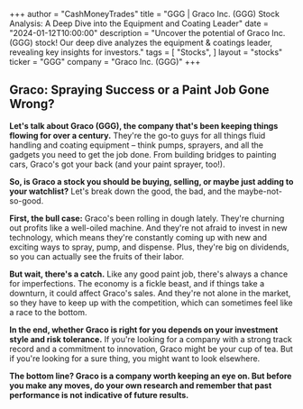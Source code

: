 +++
author = "CashMoneyTrades"
title = "GGG |  Graco Inc. (GGG) Stock Analysis:  A Deep Dive into the Equipment and Coating Leader"
date = "2024-01-12T10:00:00"
description = "Uncover the potential of Graco Inc. (GGG) stock! Our deep dive analyzes the equipment & coatings leader, revealing key insights for investors."
tags = [
"Stocks",
]
layout = "stocks"
ticker = "GGG"
company = "Graco Inc. (GGG)"
+++
        


## Graco: Spraying Success or a Paint Job Gone Wrong?

**Let's talk about Graco (GGG), the company that's been keeping things flowing for over a century.** They're the go-to guys for all things fluid handling and coating equipment – think pumps, sprayers, and all the gadgets you need to get the job done. From building bridges to painting cars, Graco's got your back (and your paint sprayer, too!).

**So, is Graco a stock you should be buying, selling, or maybe just adding to your watchlist?**  Let's break down the good, the bad, and the maybe-not-so-good.

**First, the bull case:** Graco's been rolling in dough lately.  They're churning out profits like a well-oiled machine. And they're not afraid to invest in new technology, which means they're constantly coming up with new and exciting ways to spray, pump, and dispense.  Plus, they're big on dividends, so you can actually see the fruits of their labor.

**But wait, there's a catch.**  Like any good paint job, there's always a chance for imperfections. The economy is a fickle beast, and if things take a downturn, it could affect Graco's sales.  And they're not alone in the market, so they have to keep up with the competition, which can sometimes feel like a race to the bottom.

**In the end, whether Graco is right for you depends on your investment style and risk tolerance.** If you're looking for a company with a strong track record and a commitment to innovation, Graco might be your cup of tea.  But if you're looking for a sure thing, you might want to look elsewhere.

**The bottom line? Graco is a company worth keeping an eye on.  But before you make any moves, do your own research and remember that past performance is not indicative of future results.** 

        